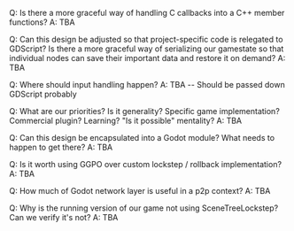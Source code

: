 Q: Is there a more graceful way of handling C callbacks into a C++ member functions?
A: TBA

Q: Can this design be adjusted so that project-specific code is relegated to GDScript?
    Is there a more graceful way of serializing our gamestate so that individual nodes can save their important data and restore it on demand?
A: TBA

Q: Where should input handling happen?
A: TBA -- Should be passed down GDScript probably

Q: What are our priorities? Is it generality? Specific game implementation? Commercial plugin? Learning? "Is it possible" mentality?
A: TBA

Q: Can this design be encapsulated into a Godot module? What needs to happen to get there?
A: TBA

Q: Is it worth using GGPO over custom lockstep / rollback implementation?
A: TBA

Q: How much of Godot network layer is useful in a p2p context?
A: TBA

Q: Why is the running version of our game not using SceneTreeLockstep? Can we verify it's not?
A: TBA
